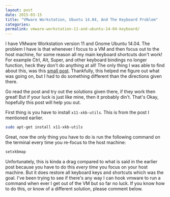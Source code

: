 ```yaml
---
layout: post
date: 2015-03-15
title: "VMware Workstation, Ubuntu 14.04, And The Keyboard Problem"
categories:
permalink: vmware-workstation-11-and-ubuntu-14-04-keyboard/
---
```


I have VMware Workstation version 11 and Gnome Ubuntu 14.04. The problem I have is that whenever I focus to a VM and then focus out to the host machine, for some reason all my main keyboard shortcuts don't work! For example Ctrl, Alt, Super, and other keyboard bindings no longer function, heck they don't do anything at all! The only thing I was able to find about this, was this [small post](http://nthrbldyblg.blogspot.com/2008/06/vmware-and-fubar-keyboard-effect.html). Thankfully, this helped me figure out what was going on, but I had to do something different than the directions given there.

Go read the post and try out the solutions given there, if they work then great! But if your luck is just like mine, then it probably din't. That's Okay, hopefully this post will help you out.

First thing is you have to install `x11-xkb-utils`. This is from the post I mentioned earlier.

```bash
sudo apt-get install x11-xkb-utils
```

Great, now the only thing you have to do is run the following command on the terminal every time you re-focus to the host machine:

```bash
setxkbmap
```

Unfortunately, this is kinda a drag compared to what is said in the earlier post because you have to do this *every time* you focus on your host machine. But it does restore all keyboard keys and shortcuts which was the goal. I've been trying to see if there's any way I can hook vmware to run a command when ever I get out of the VM but so far no luck. If you know how to do this, or know of a different solution, please comment below.
